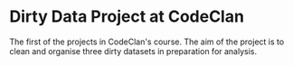 # Dirty Data Project at CodeClan
The first of the projects in CodeClan's course. The aim of the project is to clean and organise three dirty datasets in preparation for analysis. 
